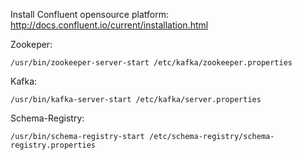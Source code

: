 Install Confluent opensource platform:
http://docs.confluent.io/current/installation.html

Zookeper:
```
/usr/bin/zookeeper-server-start /etc/kafka/zookeeper.properties
```
Kafka:
```
/usr/bin/kafka-server-start /etc/kafka/server.properties
```
Schema-Registry:
```
/usr/bin/schema-registry-start /etc/schema-registry/schema-registry.properties
```

